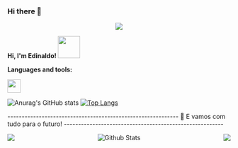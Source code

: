 ### Hi there 👋

<p align="center">
  <img src="https://github.com/demartini/demartini/blob/master/code.gif">
</p>

**Hi, I'm Edinaldo! <img src="" width="50">**


**Languages and tools:**

<img align="center" height="30" src="https://raw.githubusercontent.com/jakeliny/jakeliny/master/images/python.png">


![Anurag's GitHub stats](https://github-readme-stats.vercel.app/api?username=EdinaldoCIcero&show_icons=true&theme=react&border_radius=20)
[![Top Langs](https://github-readme-stats.vercel.app/api/top-langs/?username=EdinaldoCIcero&layout=compact&theme=react&custom_title=Linguagens )](https://github.com/EdinaldoCIcero/github-readme-stats)

------------------------------------------------------------ 🚀 E vamos com tudo para o futuro! --------------------------------------------------------

<a href="https://github.com/EdinaldoCIcero/WebPage_02_Tenis_Center">
  <img align="left" src="https://github-readme-stats.vercel.app/api/pin/?username=EdinaldoCIcero&repo=WebPage_02_Tenis_Center&theme=react&show_owner=True" />
</a>

<a href="https://github.com/EdinaldoCIcero/Ebook-Blender-MyAddon-Maker-Plus">
  <img align="right" src="https://github-readme-stats.vercel.app/api/pin/?username=EdinaldoCIcero&repo=Ebook-Blender-MyAddon-Maker-Plus&theme=react&show_owner=True" />
</a>




        
<p align="center">
        <img src="https://raw.githubusercontent.com/bornmay/bornmay/Update/svg/Bottom.svg" alt="Github Stats" />
</p>
